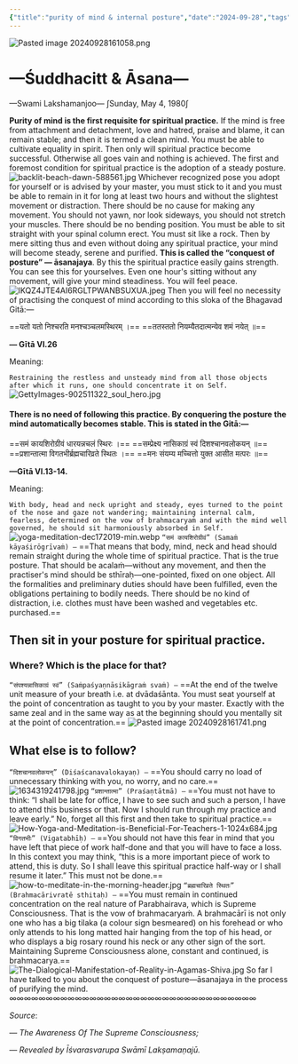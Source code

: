```yaml
---
{"title":"purity of mind & internal posture","date":"2024-09-28","tags":["discipline","practices","mind","purity","awareness","yama","niyama","asana","shuddhachitt","sadhana","articles"],"publish":true,"path":"Practices/purity of mind & internal posture.md","permalink":"/practices/purity-of-mind-and-internal-posture/","PassFrontmatter":true}
---
```


![Pasted image 20240928161058.png](../metadata/Pasted%20image%2020240928161058.png)
# —Śuddhacitt & Āsana—
—Swami Lakshamanjoo—
∫Sunday, May 4, 1980∫

**Purity of mind is the first requisite for spiritual practice.** If the mind is free from attachment and detachment, love and hatred, praise and blame, it can remain stable; and then it is termed a clean mind. You must be able to cultivate equality in spirit. Then only will spiritual practice become successful. Otherwise all goes vain and nothing is achieved. The first and foremost condition for spiritual practice is the adoption of a steady posture. 
![backlit-beach-dawn-588561.jpg](../metadata/backlit-beach-dawn-588561.jpg)
Whichever recognized pose you adopt for yourself or is advised by your master, you must stick to it and you must be able to remain in it for long at least two hours and without the slightest movement or distraction. There should be no cause for making any movement. You should not yawn, nor look sideways, you should not stretch your muscles. There should be no bending position. You must be able to sit straight with your spinal column erect. You must sit like a rock. Then by mere sitting thus and even without doing any spiritual practice, your mind will become steady, serene and purified. **This is called the “conquest of posture” — āsanajaya**. By this the spiritual practice easily gains strength. You can see this for yourselves. Even one hour's sitting without any movement, will give your mind steadiness. You will feel peace. 
![IKQZ4JTE4AI6RGLTPWANBSUXUA.jpeg](../metadata/IKQZ4JTE4AI6RGLTPWANBSUXUA.jpeg)
Then you will feel no necessity of practising the conquest of mind according to this sloka of the Bhagavad Gitā:— 

==यतो यतो निश्चरति मनश्चञ्चलमस्थिरम् ।== 
==ततस्ततो नियम्यैतदात्मन्येव शमं नयेत् ॥== 

**— Gītā VI.26**

Meaning:

`Restraining the restless and unsteady mind from all those objects after which it runs, one should concentrate it on Self.`
![GettyImages-902511322_soul_hero.jpg](../metadata/GettyImages-902511322_soul_hero.jpg)
#### There is no need of following this practice. By conquering the posture the mind automatically becomes stable. This is stated in the Gitā:—

==समं कायशिरोग्रीवं धारयन्नचलं स्थिरः ।== 
==सम्प्रेक्ष्य नासिकाग्रं स्वं दिशश्चानवलोकयन् ॥== 
==प्रशान्तात्मा विगतभीर्ब्रह्मचारिव्रते स्थितः ।== 
==मनः संयम्य मच्चित्तो युक्त आसीत मत्परः ॥==

**—Gītā VI.13-14.** 

Meaning:

`With body, head and neck upright and steady, eyes turned to the point of the nose and gaze not wandering; maintaining internal calm, fearless, determined on the vow of brahmacaryaṁ and with the mind well governed, he should sit harmoniously absorbed in Self.` ![yoga-meditation-dec172019-min.webp](../metadata/yoga-meditation-dec172019-min.webp)
`“समं कायशिरोग्रीवं” (Samaṁ kāyaśirōgrīvaṁ) —` ==That means that body, mind, neck and head should remain straight during the whole time of spiritual practice. That is the true posture. That should be acalaṁ—without any movement, and then the practiser's mind should be sthīraḥ—one-pointed, fixed on one object. All the formalities and preliminary duties should have been fulfilled, even the obligations pertaining to bodily needs. There should be no kind of distraction, i.e. clothes must have been washed and vegetables etc. purchased.== 
## Then sit in your posture for spiritual practice.
### Where? Which is the place for that? 

`“संपश्यन्नासिकाग्रं स्वं” (Saṁpaśyaṇnāsikāgraṁ svaṁ) —` ==At the end of the twelve unit measure of your breath i.e. at dvādaśānta. You must seat yourself at the point of concentration as taught to you by your master. Exactly with the same zeal and in the same way as at the beginning should you mentally sit at the point of concentration.==
![Pasted image 20240928161741.png](../metadata/Pasted%20image%2020240928161741.png)
## What else is to follow?

`“दिशचानवलोकयन्” (Diśaścanavalokayaṇ) —` ==You should carry no load of unnecessary thinking with you, no worry, and no care.== 
![1634319241798.jpg](../metadata/1634319241798.jpg)
`“प्रशान्तात्मा” (Praśaṇtātmā) —` ==You must not have to think: “I shall be late for office, I have to see such and such a person, I have to attend this business or that. Now I should run through my practice and leave early.” No, forget all this first and then take to spiritual practice.== 
![How-Yoga-and-Meditation-is-Beneficial-For-Teachers-1-1024x684.jpg](../metadata/How-Yoga-and-Meditation-is-Beneficial-For-Teachers-1-1024x684.jpg)
`“विगतभीः” (Vigatabhīḥ) —` ==You should not have this fear in mind that you have left that piece of work half-done and that you will have to face a loss. In this context you may think, “this is a more important piece of work to attend, this is duty. So I shall leave this spiritual practice half-way or I shall resume it later.” This must not be done.== 
![how-to-meditate-in-the-morning-header.jpg](../metadata/how-to-meditate-in-the-morning-header.jpg)
`“ब्रह्मचारिव्रते स्थितः” (Brahmacārivratē sthitaḥ) —` ==You must remain in continued concentration on the real nature of Parabhairava, which is Supreme Consciousness. That is the vow of brahmacaryaṁ. A brahmacārī is not only one who has a big tilaka (a colour sign besmeared) on his forehead or who only attends to his long matted hair hanging from the top of his head, or who displays a big rosary round his neck or any other sign of the sort. Maintaining Supreme Consciousness alone, constant and continued, is brahmacarya.== 
![The-Dialogical-Manifestation-of-Reality-in-Agamas-Shiva.jpg](../metadata/The-Dialogical-Manifestation-of-Reality-in-Agamas-Shiva.jpg)
So far I have talked to you about the conquest of posture—āsanajaya in the process of purifying the mind.
∞∞∞∞∞∞∞∞∞∞∞∞∞∞∞∞∞∞∞∞∞∞∞∞∞∞∞∞∞∞∞∞∞∞

$Source:$

*— The Awareness Of The Supreme Consciousness;*

*— Revealed by Īśvarasvarupa Swāmī Lakṣamaṇajū.*